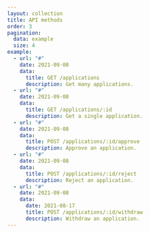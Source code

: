```yaml
---
layout: collection
title: API methods
order: 3
pagination:
  data: example
  size: 4
example:
  - url: "#"
    date: 2021-09-08
    data:
      title: GET /applications
      description: Get many applications.
  - url: "#"
    date: 2021-09-08
    data:
      title: GET /applications/:id
      description: Get a single application.
  - url: "#"
    date: 2021-09-08
    data:
      title: POST /applications/:id/approve
      description: Approve an application.
  - url: "#"
    date: 2021-09-08
    data:
      title: POST /applications/:id/reject
      description: Reject an application.
  - url: "#"
    date: 2021-09-08
    data:
      date: 2021-08-17
      title: POST /applications/:id/withdraw
      description: Withdraw an application.
---
```

